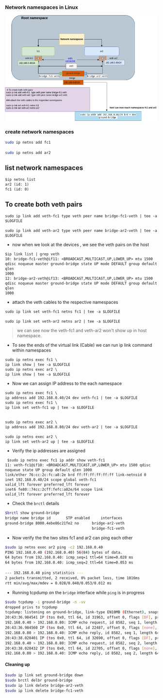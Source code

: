 
### Network namespaces in Linux 
![network namespaces ](https://github.com/get-mesh-status/network-namespaces/blob/master/netw-ns-1.drawio.png)
### create network namespaces 
```sh
sudo ip netns add fc1 
  
sudo ip netns add ar2 
```
## list network namespaces  
```  
$ip netns list  
ar2 (id: 1)  
fc1 (id: 0)
```
## To create both veth pairs
```  
sudo ip link add veth-fc1 type veth peer name bridge-fc1-veth | tee -a $LOGFILE  
  
sudo ip link add veth-ar2 type veth peer name bridge-ar2-veth | tee -a $LOGFILE  
 ``` 
* now when we look at the devices , we see the veth pairs on the host  
```
$ip link list | grep veth  
10: bridge-fc1-veth@if11: <BROADCAST,MULTICAST,UP,LOWER_UP> mtu 1500 qdisc noqueue master ground-bridge state UP mode DEFAULT group default qlen  
1000  
12: bridge-ar2-veth@if13: <BROADCAST,MULTICAST,UP,LOWER_UP> mtu 1500 qdisc noqueue master ground-bridge state UP mode DEFAULT group default qlen  
1000
```  
  
  
* attach the veth cables to the respective namespaces  
```
sudo ip link set veth-fc1 netns fc1 | tee -a $LOGFILE  
  
sudo ip link set veth-ar2 netns ar2 | tee -a $LOGFILE  
```  
> we can see now the veth-fc1 and veth-ar2 won't show up in host namespace.  
  
* To see the ends of the virtual link (Cable) we can run ip link command within namespaces  
  
 ```
sudo ip netns exec fc1 \  
ip link show | tee -a $LOGFILE  
sudo ip netns exec ar2 \  
ip link show | tee -a $LOGFILE  
```
  
* Now we can assign IP address to the each namespace  
```  
sudo ip netns exec fc1 \  
ip address add 192.168.0.40/24 dev veth-fc1 | tee -a $LOGFILE  
sudo ip netns exec fc1 \  
ip link set veth-fc1 up | tee -a $LOGFILE  
  
  
sudo ip netns exec ar2 \  
ip address add 192.168.0.80/24 dev veth-ar2 | tee -a $LOGFILE  
  
sudo ip netns exec ar2 \  
ip link set veth-ar2 up | tee -a $LOGFILE  
```
  
* Verify the ip addresses are assigned  

```
 $sudo ip netns exec fc1 ip addr show veth-fc1  
11: veth-fc1@if10: <BROADCAST,MULTICAST,UP,LOWER_UP> mtu 1500 qdisc noqueue state UP group default qlen 1000  
link/ether 76:cc:2c:fc:a8:2e brd ff:ff:ff:ff:ff:ff link-netnsid 0  
inet 192.168.0.40/24 scope global veth-fc1  
valid_lft forever preferred_lft forever  
inet6 fe80::74cc:2cff:fefc:a82e/64 scope link  
valid_lft forever preferred_lft forever
```

* Check the `brctl` details

```sh 
$brctl show ground-bridge  
bridge name bridge id 		STP enabled 	interfaces  
ground-bridge 8000.4ebe86c21fe2 no 		bridge-ar2-veth  
										bridge-fc1-veth
```
 * Now verify the the two sites fc1 and ar2 can ping each other  
  
```sh
$sudo ip netns exec ar2 ping -c2 192.168.0.40  
PING 192.168.0.40 (192.168.0.40) 56(84) bytes of data.  
64 bytes from 192.168.0.40: icmp_seq=1 ttl=64 time=0.028 ms  
64 bytes from 192.168.0.40: icmp_seq=2 ttl=64 time=0.053 ms  
  
--- 192.168.0.40 ping statistics ---  
2 packets transmitted, 2 received, 0% packet loss, time 1016ms  
rtt min/avg/max/mdev = 0.028/0.040/0.053/0.012 ms
```
* Running tcpdump on the `bridge` interface while `ping` is in progress

```sh
$sudo tcpdump -i ground-bridge -n -vv  
dropped privs to tcpdump  
tcpdump: listening on ground-bridge, link-type EN10MB (Ethernet), snapshot length 262144 bytes  
20:43:36.984541 IP (tos 0x0, ttl 64, id 31963, offset 0, flags [DF], proto ICMP (1), length 84)  
192.168.0.40 > 192.168.0.80: ICMP echo request, id 8582, seq 1, length 64  
20:43:36.984560 IP (tos 0x0, ttl 64, id 22487, offset 0, flags [none], proto ICMP (1), length 84)  
192.168.0.80 > 192.168.0.40: ICMP echo reply, id 8582, seq 1, length 64  
20:43:38.028401 IP (tos 0x0, ttl 64, id 32690, offset 0, flags [DF], proto ICMP (1), length 84)  
192.168.0.40 > 192.168.0.80: ICMP echo request, id 8582, seq 2, length 64  
20:43:38.028432 IP (tos 0x0, ttl 64, id 22705, offset 0, flags [none], proto ICMP (1), length 84)  
192.168.0.80 > 192.168.0.40: ICMP echo reply, id 8582, seq 2, length 64
```

#### Cleaning up 


```sh 
$sudo ip link set ground-bridge down  
$sudo brctl delbr ground-bridge  
$sudo ip link delete bridge-ar2-veth  
$sudo ip link delete bridge-fc1-veth  
```


